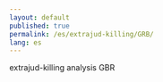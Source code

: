 ```yaml
---
layout: default
published: true
permalink: /es/extrajud-killing/GRB/
lang: es
---
```


extrajud-killing analysis GBR
